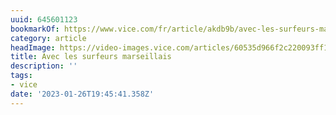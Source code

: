 ```yaml
---
uuid: 645601123
bookmarkOf: https://www.vice.com/fr/article/akdb9b/avec-les-surfeurs-marseillais
category: article
headImage: https://video-images.vice.com/articles/60535d966f2c220093ff1781/lede/1616076461822-nicomallaret2.jpeg?image-resize-opts=Y3JvcD0xeHc6MC45NzA1MTM5MDA1ODk3MjJ4aDtjZW50ZXIsY2VudGVyJnJlc2l6ZT0xMjAwOiomcmVzaXplPTEyMDA6Kg
title: Avec les surfeurs marseillais
description: ''
tags:
- vice
date: '2023-01-26T19:45:41.358Z'
---
```




